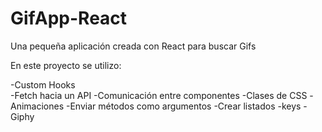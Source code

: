 # GifApp-React

Una pequeña aplicación creada con React para buscar Gifs

En este proyecto se utilizo:

-Custom Hooks <br>
-Fetch hacia un API
-Comunicación entre componentes
-Clases de CSS
-Animaciones
-Enviar métodos como argumentos
-Crear listados
-keys
-Giphy
